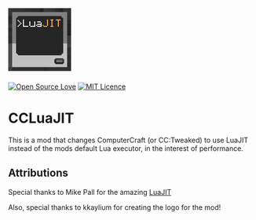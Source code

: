 ![CCLuaJIT Logo](src/main/resources/logo.png)
-----
[![Open Source Love](https://badges.frapsoft.com/os/v1/open-source.svg?v=103)](https://github.com/ellerbrock/open-source-badges/) [![MIT Licence](https://badges.frapsoft.com/os/mit/mit.svg?v=103)](https://opensource.org/licenses/mit-license.php)
# CCLuaJIT
This is a mod that changes ComputerCraft (or CC:Tweaked) to use LuaJIT instead of the mods default Lua executor, in the interest of performance.

## Attributions
Special thanks to Mike Pall for the amazing [LuaJIT](http://luajit.org/)

Also, special thanks to kkaylium for creating the logo for the mod!